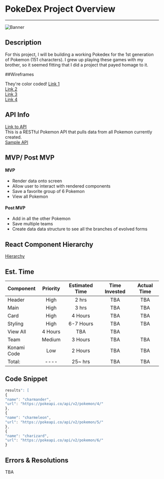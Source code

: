 # PokeDex Project Overview
__________________________

![Banner](https://res.cloudinary.com/radiscipio/image/upload/v1566587281/Pokemon%20Banner.jpg)
<br/>

## Description

 For this project, I will be building a working Pokedex for the 1st generation of Pokemon (151 characters). I grew up playing these games with my brother, so it seemed fitting that I did a project that payed homage to it. </br>

##Wireframes

They're color coded!
  [Link 1](https://res.cloudinary.com/radiscipio/image/upload/v1566589661/gfyuofjliehxwin4cypd.jpg)</br>
  [Link 2](https://res.cloudinary.com/radiscipio/image/upload/v1566589661/cvoocicna4whko7exqkc.jpg)</br>
  [Link 3](https://res.cloudinary.com/radiscipio/image/upload/v1566589661/cnl4ywzjsoi3zx3ezfab.jpg)</br>
  [Link 4](https://res.cloudinary.com/radiscipio/image/upload/v1566589661/kf7tu04hdbbesgdkuapd.jpg)</br>

## API Info

[Link to API](https://pokeapi.co/)</br>
  This is a RESTful Pokemon API that pulls data from all Pokemon currently created. </br>
[Sample API](https://pokeapi.co/api/v2/pokemon?limit=151)</br>

## MVP/ Post MVP

#### MVP
- Render data onto screen
- Allow user to interact with rendered components
- Save a favorite group of 6 Pokemon
- View all Pokemon

#### Post MVP

- Add in all the other Pokemon
- Save multiple teams
- Create data data structure to see all the branches of evolved forms

## React Component Hierarchy
[Hierarchy](https://res.cloudinary.com/radiscipio/image/upload/v1566589661/gfyuofjliehxwin4cypd.jpg)
</br>

## Est. Time

| Component | Priority | Estimated Time | Time Invested | Actual Time |
| :--- | :---: |  :---: | :---: | :---: |
| Header | High | 2 hrs| TBA | TBA |
| Main | High | 3 hrs | TBA | TBA |
| Card | High | 4 Hours | TBA | TBA |
| Styling | High | 6-7 Hours | TBA | TBA |
| View All | 4 Hours | TBA | TBA |
| Team | Medium | 3 Hours | TBA | TBA |
| Konami Code | Low | 2 Hours | TBA | TBA |
| Total: | ---- | 25~ hrs| TBA | TBA |

## Code Snippet

```js
results": [
{
"name": "charmander",
"url": "https://pokeapi.co/api/v2/pokemon/4/"
},
{
"name": "charmeleon",
"url": "https://pokeapi.co/api/v2/pokemon/5/"
},
{
"name": "charizard",
"url": "https://pokeapi.co/api/v2/pokemon/6/"
}
```

## Errors & Resolutions

TBA
